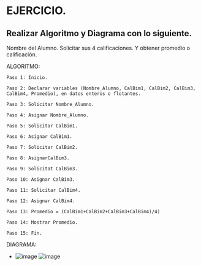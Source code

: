 # EJERCICIO.
## Realizar Algoritmo y Diagrama con lo siguiente.
Nombre del Alumno. 
Solicitar sus 4 calificaciones. 
Y obtener promedio o calificación.

   ALGORITMO: 
    
    Paso 1: Inicio.
    
    Paso 2: Declarar variables (Nombre_Alumno, CalBim1, CalBim2, CalBim3, CalBim4, Promedio), en datos enteros o flotantes.
    
    Paso 3: Solicitar Nombre_Alumno.
    
    Paso 4: Asignar Nombre_Alumno. 
    
    Paso 5: Solicitar CalBim1.
    
    Paso 6: Asignar CalBim1.
    
    Paso 7: Solicitar CalBim2.
    
    Paso 8: AsignarCalBim3.
    
    Paso 9: Solicitat CalBim3.
    
    Paso 10: Asignar CalBim3.
    
    Paso 11: Solicitar CalBim4.
    
    Paso 12: Asignar CalBim4.
    
    Paso 13: Promedio = (CalBim1+CalBim2+CalBim3+CalBim4)/4)
    
    Paso 14: Mostrar Promedio.
    
    Paso 15: Fin.
  
  DIAGRAMA:
    
   * ![image](https://user-images.githubusercontent.com/103280092/163251636-5dae78da-025e-4c45-ad64-f5eaa5365929.png)  ![image](https://user-images.githubusercontent.com/103280092/163240590-7ac561c0-6d44-44c7-a31f-27d65bf1be99.png)  
